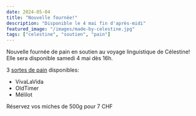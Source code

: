 ```yaml
---
date: 2024-05-04
title: "Nouvelle fournée!"
description: "Disponible le 4 mai fin d'après-midi"
featured_image: "/images/made-by-celestine.jpg"
tags: ["celestine", "soutien", "pain"]
---
```


Nouvelle fournée de pain en soutien au voyage linguistique de Célestine!
Elle sera disponible samedi 4 mai dès 16h.


3 [sortes de pain](/recettes) disponibles:


- VivaLaVida
- OldTimer
- Mélilot

Réservez vos miches de 500g pour 7 CHF
